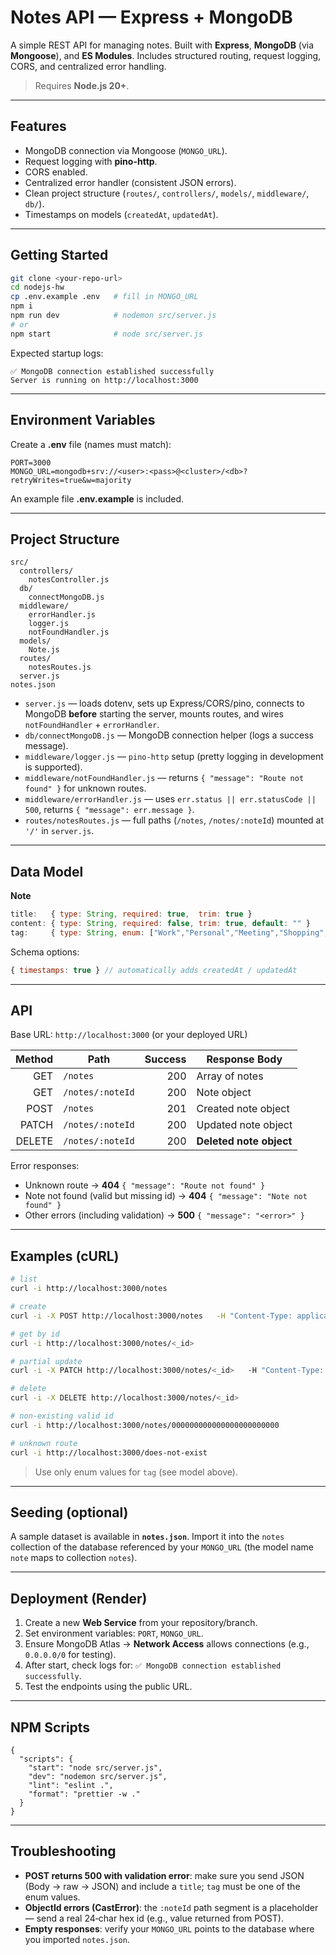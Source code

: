 # Notes API — Express + MongoDB

A simple REST API for managing notes. Built with **Express**, **MongoDB** (via **Mongoose**), and **ES Modules**. Includes structured routing, request logging, CORS, and centralized error handling.

> Requires **Node.js 20+**.

---

## Features

- MongoDB connection via Mongoose (`MONGO_URL`).
- Request logging with **pino-http**.
- CORS enabled.
- Centralized error handler (consistent JSON errors).
- Clean project structure (`routes/`, `controllers/`, `models/`, `middleware/`, `db/`).
- Timestamps on models (`createdAt`, `updatedAt`).

---

## Getting Started

```bash
git clone <your-repo-url>
cd nodejs-hw
cp .env.example .env   # fill in MONGO_URL
npm i
npm run dev            # nodemon src/server.js
# or
npm start              # node src/server.js
```

Expected startup logs:
```
✅ MongoDB connection established successfully
Server is running on http://localhost:3000
```

---

## Environment Variables

Create a **.env** file (names must match):
```
PORT=3000
MONGO_URL=mongodb+srv://<user>:<pass>@<cluster>/<db>?retryWrites=true&w=majority
```

An example file **.env.example** is included.

---

## Project Structure

```
src/
  controllers/
    notesController.js
  db/
    connectMongoDB.js
  middleware/
    errorHandler.js
    logger.js
    notFoundHandler.js
  models/
    Note.js
  routes/
    notesRoutes.js
  server.js
notes.json
```

- `server.js` — loads dotenv, sets up Express/CORS/pino, connects to MongoDB **before** starting the server, mounts routes, and wires `notFoundHandler` + `errorHandler`.
- `db/connectMongoDB.js` — MongoDB connection helper (logs a success message).
- `middleware/logger.js` — `pino-http` setup (pretty logging in development is supported).
- `middleware/notFoundHandler.js` — returns `{ "message": "Route not found" }` for unknown routes.
- `middleware/errorHandler.js` — uses `err.status || err.statusCode || 500`, returns `{ "message": err.message }`.
- `routes/notesRoutes.js` — full paths (`/notes`, `/notes/:noteId`) mounted at `'/'` in `server.js`.

---

## Data Model

**Note**

```js
title:   { type: String, required: true,  trim: true }
content: { type: String, required: false, trim: true, default: "" }
tag:     { type: String, enum: ["Work","Personal","Meeting","Shopping","Ideas","Travel","Finance","Health","Important","Todo"], default: "Todo" }
```

Schema options:
```js
{ timestamps: true } // automatically adds createdAt / updatedAt
```

---

## API

Base URL: `http://localhost:3000` (or your deployed URL)

| Method | Path               | Success | Response Body         |
|------: |--------------------| ------: |-----------------------|
|  GET   | `/notes`           |   200   | Array of notes        |
|  GET   | `/notes/:noteId`   |   200   | Note object           |
|  POST  | `/notes`           |   201   | Created note object   |
| PATCH  | `/notes/:noteId`   |   200   | Updated note object   |
| DELETE | `/notes/:noteId`   |   200   | **Deleted note object** |

Error responses:
- Unknown route → **404** `{ "message": "Route not found" }`
- Note not found (valid but missing id) → **404** `{ "message": "Note not found" }`
- Other errors (including validation) → **500** `{ "message": "<error>" }`

---

## Examples (cURL)

```bash
# list
curl -i http://localhost:3000/notes

# create
curl -i -X POST http://localhost:3000/notes   -H "Content-Type: application/json"   -d '{"title":"Smoke","content":"hello","tag":"Ideas"}'

# get by id
curl -i http://localhost:3000/notes/<_id>

# partial update
curl -i -X PATCH http://localhost:3000/notes/<_id>   -H "Content-Type: application/json"   -d '{"title":"Updated"}'

# delete
curl -i -X DELETE http://localhost:3000/notes/<_id>

# non-existing valid id
curl -i http://localhost:3000/notes/000000000000000000000000

# unknown route
curl -i http://localhost:3000/does-not-exist
```

> Use only enum values for `tag` (see model above).

---

## Seeding (optional)

A sample dataset is available in **`notes.json`**. Import it into the `notes` collection of the database referenced by your `MONGO_URL` (the model name `note` maps to collection `notes`).

---

## Deployment (Render)

1. Create a new **Web Service** from your repository/branch.
2. Set environment variables: `PORT`, `MONGO_URL`.
3. Ensure MongoDB Atlas → **Network Access** allows connections (e.g., `0.0.0.0/0` for testing).
4. After start, check logs for: `✅ MongoDB connection established successfully`.
5. Test the endpoints using the public URL.

---

## NPM Scripts

```jsonc
{
  "scripts": {
    "start": "node src/server.js",
    "dev": "nodemon src/server.js",
    "lint": "eslint .",
    "format": "prettier -w ."
  }
}
```

---

## Troubleshooting

- **POST returns 500 with validation error**: make sure you send JSON (Body → raw → JSON) and include a `title`; `tag` must be one of the enum values.
- **ObjectId errors (CastError)**: the `:noteId` path segment is a placeholder — send a real 24‑char hex id (e.g., value returned from POST).
- **Empty responses**: verify your `MONGO_URL` points to the database where you imported `notes.json`.
